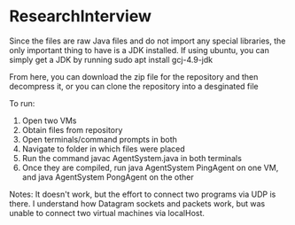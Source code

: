 # ResearchInterview
Since the files are raw Java files and do not import any special libraries, the only important thing to have is a JDK installed. 
If using ubuntu, you can simply get a JDK by running sudo apt install gcj-4.9-jdk

From here, you can download the zip file for the repository and then decompress it, or you can clone the repository into a desginated file

To run:
1. Open two VMs
2. Obtain files from repository
3. Open terminals/command prompts in both
4. Navigate to folder in which files were placed
5. Run the command javac AgentSystem.java in both terminals
6. Once they are compiled, run java AgentSystem PingAgent on one VM, and java AgentSystem PongAgent on the other

Notes: 
It doesn't work, but the effort to connect two programs via UDP is there.
I understand how Datagram sockets and packets work, but was unable to connect two virtual machines via localHost.
